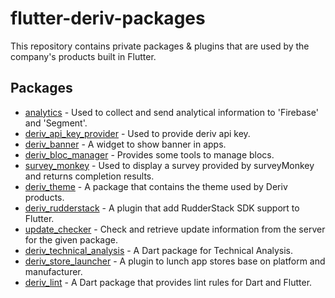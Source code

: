 # flutter-deriv-packages

This repository contains private packages & plugins that are used by the company's products built in Flutter.

## Packages

- [analytics](./packages/analytics) - Used to collect and send analytical information to 'Firebase' and 'Segment'.
- [deriv_api_key_provider](./packages/deriv_api_key_provider) - Used to provide deriv api key.
- [deriv_banner](./packages/deriv_banner) - A widget to show banner in apps.
- [deriv_bloc_manager](./packages/deriv_bloc_manager) - Provides some tools to manage blocs.
- [survey_monkey](./packages/survey_monkey) - Used to display a survey provided by surveyMonkey and returns completion results.
- [deriv_theme](./packages/deriv_theme) - A package that contains the theme used by Deriv products.
- [deriv_rudderstack](./packages/deriv_rudderstack) - A plugin that add RudderStack SDK support to Flutter.
- [update_checker](./packages/update_checker) - Check and retrieve update information from the server for the given package.
- [deriv_technical_analysis](./packages/deriv_technical_analysis) - A Dart package for Technical Analysis.
- [deriv_store_launcher](./packages/deriv_store_launcher) - A plugin to lunch app stores base on platform and manufacturer.
- [deriv_lint](./packages/deriv_lint) - A Dart package that provides lint rules for Dart and Flutter.
